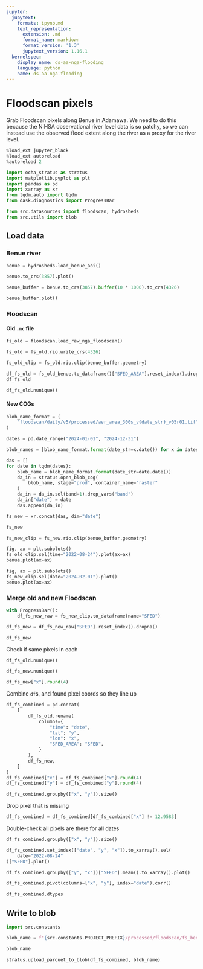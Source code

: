 ```yaml
---
jupyter:
  jupytext:
    formats: ipynb,md
    text_representation:
      extension: .md
      format_name: markdown
      format_version: '1.3'
      jupytext_version: 1.16.1
  kernelspec:
    display_name: ds-aa-nga-flooding
    language: python
    name: ds-aa-nga-flooding
---
```


# Floodscan pixels

<!-- markdownlint-disable MD013 -->

Grab Floodscan pixels along Benue in Adamawa. We need to do this because the NiHSA observational river level data is so patchy, so we can instead use the observed flood extent along the river as a proxy for the river level.

```python
%load_ext jupyter_black
%load_ext autoreload
%autoreload 2
```

```python
import ocha_stratus as stratus
import matplotlib.pyplot as plt
import pandas as pd
import xarray as xr
from tqdm.auto import tqdm
from dask.diagnostics import ProgressBar

from src.datasources import floodscan, hydrosheds
from src.utils import blob
```

## Load data

### Benue river

```python
benue = hydrosheds.load_benue_aoi()
```

```python
benue.to_crs(3857).plot()
```

```python
benue_buffer = benue.to_crs(3857).buffer(10 * 1000).to_crs(4326)
```

```python
benue_buffer.plot()
```

### Floodscan

#### Old `.nc` file

```python
fs_old = floodscan.load_raw_nga_floodscan()
```

```python
fs_old = fs_old.rio.write_crs(4326)
```

```python
fs_old_clip = fs_old.rio.clip(benue_buffer.geometry)
```

```python
df_fs_old = fs_old_benue.to_dataframe()["SFED_AREA"].reset_index().dropna()
df_fs_old
```

```python
df_fs_old.nunique()
```

#### New COGs

```python
blob_name_format = (
    "floodscan/daily/v5/processed/aer_area_300s_v{date_str}_v05r01.tif"
)
```

```python
dates = pd.date_range("2024-01-01", "2024-12-31")
```

```python
blob_names = [blob_name_format.format(date_str=x.date()) for x in dates]
```

```python
das = []
for date in tqdm(dates):
    blob_name = blob_name_format.format(date_str=date.date())
    da_in = stratus.open_blob_cog(
        blob_name, stage="prod", container_name="raster"
    )
    da_in = da_in.sel(band=1).drop_vars("band")
    da_in["date"] = date
    das.append(da_in)
```

```python
fs_new = xr.concat(das, dim="date")
```

```python
fs_new
```

```python
fs_new_clip = fs_new.rio.clip(benue_buffer.geometry)
```

```python
fig, ax = plt.subplots()
fs_old_clip.sel(time="2022-08-24").plot(ax=ax)
benue.plot(ax=ax)
```

```python
fig, ax = plt.subplots()
fs_new_clip.sel(date="2024-02-01").plot()
benue.plot(ax=ax)
```

### Merge old and new Floodscan

```python
with ProgressBar():
    df_fs_new_raw = fs_new_clip.to_dataframe(name="SFED")
```

```python
df_fs_new = df_fs_new_raw["SFED"].reset_index().dropna()
```

```python
df_fs_new
```

Check if same pixels in each

```python
df_fs_old.nunique()
```

```python
df_fs_new.nunique()
```

```python
df_fs_new["x"].round(4)
```

Combine `df`s, and found pixel coords so they line up

```python
df_fs_combined = pd.concat(
    [
        df_fs_old.rename(
            columns={
                "time": "date",
                "lat": "y",
                "lon": "x",
                "SFED_AREA": "SFED",
            }
        ),
        df_fs_new,
    ]
)
df_fs_combined["x"] = df_fs_combined["x"].round(4)
df_fs_combined["y"] = df_fs_combined["y"].round(4)
```

```python
df_fs_combined.groupby(["x", "y"]).size()
```

Drop pixel that is missing

```python
df_fs_combined = df_fs_combined[df_fs_combined["x"] != 12.9583]
```

Double-check all pixels are there for all dates

```python
df_fs_combined.groupby(["x", "y"]).size()
```

```python
df_fs_combined.set_index(["date", "y", "x"]).to_xarray().sel(
    date="2022-08-24"
)["SFED"].plot()
```

```python
df_fs_combined.groupby(["y", "x"])["SFED"].mean().to_xarray().plot()
```

```python
df_fs_combined.pivot(columns=["x", "y"], index="date").corr()
```

```python
df_fs_combined.dtypes
```

## Write to blob

```python
import src.constants

blob_name = f"{src.constants.PROJECT_PREFIX}/processed/floodscan/fs_benue_pixels_1998_2024.parquet"
```

```python
blob_name
```

```python
stratus.upload_parquet_to_blob(df_fs_combined, blob_name)
```
